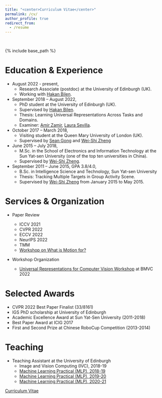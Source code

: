```yaml
---
title: "<center>Curriculum Vitae</center>"
permalink: /cv/
author_profile: true
redirect_from:
  - /resume
---
```


<br />

{% include base_path %}



Education & Experience
======
* August 2022 - present,
  * Research Associate (postdoc) at the University of Edinburgh (UK).
  * Working with [Hakan Bilen](http://homepages.inf.ed.ac.uk/hbilen/index.html).
* September 2018 – August 2022, 
  * PhD student at the University of Edinburgh (UK).
  * Supervised by [Hakan Bilen](http://homepages.inf.ed.ac.uk/hbilen/index.html).
  * Thesis: Learning Universal Representations Across Tasks and Domains.
  * Examiner: [Amir Zamir](https://vilab.epfl.ch/zamir/), [Laura Sevilla](https://laurasevilla.me).
* October 2017 – March 2018, 
  * Visiting student at the Queen Mary University of London (UK).
  * Supervised by [Sean Gong](http://www.eecs.qmul.ac.uk/~sgg/) and [Wei-Shi Zheng](http://www.isee-ai.cn/~zhwshi/index.html)
* June 2015 – July 2018,
  * M.Sc. in the School of Electronics and Information Technology at the Sun Yat-sen University (one of the top ten universities in China). 
  * Supervised by [Wei-Shi Zheng](http://www.isee-ai.cn/~zhwshi/index.html).
* September 2011 – June 2015,  GPA 3.8/4.0,
  * B.Sc. in Intelligence Science and Technology, Sun Yat-sen University
  * Thesis: Tracking Multiple Targets in Group Activity Scene.
  * Supervised by [Wei-Shi Zheng](http://www.isee-ai.cn/~zhwshi/index.html) from January 2015 to May 2015.

Services & Organization
======
* Paper Review
  * ICCV 2021
  * CVPR 2022 
  * ECCV 2022 
  * NeurIPS 2022
  * TMM
  * [Workshop on What is Motion for?](https://what-is-motion-for.github.io)

* Workshop Organization
  * [Universal Representations for Computer Vision Workshop](https://sites.google.com/view/universalrepresentations) at BMVC 2022

Selected Awards
======
* CVPR 2022 Best Paper Finalist (33/8161)
* IGS PhD scholarship at University of Edinburgh
* Academic Excellence Award at Sun Yat-Sen University (2011-2018)
* Best Paper Award at ICIG 2017
* First and Second Prize at Chinese RoboCup Competition (2013-2014)


Teaching
======
* Teaching Assistant at the University of Edinburgh
  * Image and Vision Computing (IVC), 2018-19
  * [Machine Learning Practical (MLP), 2018-19](http://www.inf.ed.ac.uk/teaching/courses/mlp/index-2018.html)
  * [Machine Learning Practical (MLP), 2019-20](http://www.inf.ed.ac.uk/teaching/courses/mlp/index-2019.html)
  * [Machine Learning Practical (MLP), 2020-21](http://www.inf.ed.ac.uk/teaching/courses/mlp/index-2019.html)

[Curriculum Vitae](https://WeiHongLee.github.io/CV/CV.pdf)

